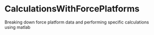 # CalculationsWithForcePlatforms
Breaking down force platform data and performing specific calculations using matlab
